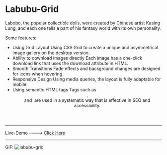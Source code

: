 # Labubu-Grid

Labobo, the popular collectible dolls, were created by Chinese artist Kasing Lung, and each one tells a part of his fantasy world with its own personality.

Some features:

* Using Grid Layout
Using CSS Grid to create a unique and asymmetrical image gallery on the desktop version.
* Ability to download images directly
Each image has a one-click download link that uses the download attribute in HTML.
* Smooth Transitions
Fade effects and background changes are designed for icons when hovering.
* Responsive Design
Using media queries, the layout is fully adaptable for mobile.
* Using semantic HTML tags
Tags such as <header>, <section> and <img> are used in a systematic way that is effective in SEO and accessibility.

--------------------------------------------------------------

Live-Demo ----> [Click Here](https://mohammadrezaei5.github.io/labubu-grid/)

--------------------------------------------------------------

GIF:
![labubu-grid](https://github.com/user-attachments/assets/5cf4ee36-d4e9-426a-aa2a-6e496bbda0e3)
